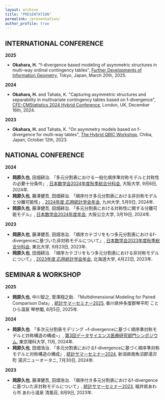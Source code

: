 ```yaml
---
layout: archive
title: "PRESENTATION"
permalink: /presentation/
author_profile: true
---
```


## INTERNATIONAL CONFERENCE

**2025**
- **Okahara, H.** "f-divergence based modeling of asymmetric structures in multi-way ordinal contingency tables", [Further Developments of Information Geometry](https://sites.google.com/view/fdig2025/), Tokyo, Japan, March 20th, 2025.

**2024**
- **Okahara, H.** and Tahata, K. "Capturing asymmetric structures and separability in multivariate contingency tables based on f-divergence", [CFE-CMStatistics 2024 Hybrid Conference](https://www.cmstatistics.org/CFECMStatistics2024/index.php), London, UK, December 16th, 2024.

**2023**
- **Okahara, H.** and Tahata, K. "On asymmetry models based on f-divergence for multi-way tables", [The Hybrid QBIC Workshop](https://www.rs.noda.tus.ac.jp/qbic/VQBICworkshop2023new.html), Chiba, Japan, October 12th, 2023.

  
## NATIONAL CONFERENCE 

**2024**
- **岡原久也**, 田畑耕治. 「多元分割表における一般化順序準対称モデルと対称性の必要十分条件」, [日本数学会2024年度秋季総合分科会](https://www.mathsoc.jp/activity/meeting/osaka24sept/index.html), 大阪大学, 9月6日, 2024年.
- **岡原久也**, 藤澤健吾, 田畑耕治. 「順序付き多元分割表における非対称モデルと分離可能性」, [2024年度 応用統計学会年会](https://www.applstat.gr.jp/event/annual_meeting/am-2024/), 九州大学, 5月9日, 2024年.
- **岡原久也**, 藤澤健吾, 田畑耕治. 「多元分割表における対称性に関する分離可能モデル」, [日本数学会2024年度年会](https://www.mathsoc.jp/activity/meeting/omu24mar/), 大阪公立大学, 3月19日, 2024年.

**2023**			
- **岡原久也**, 藤澤健吾, 田畑浩治. 「順序カテゴリをもつ多元分割表におけるf-divergenceに基づいた非対称モデルについて」, [日本数学会2023年度秋季総合分科会](https://www.mathsoc.jp/activity/meeting/tohoku23sept/), 東北大学, 9月23日, 2023年.
- **岡原久也**, 田畑耕治. 「順序カテゴリをもつ多元分割表における非対称モデルについて」, [2023年度 応用統計学会年会](https://www.applstat.gr.jp/event/annual_meeting/am-2023/), 北海道大学, 4月22日, 2023年.


## SEMINAR & WORKSHOP

**2025**
- **岡原久也**, 中川智之, 菅澤翔之助. 「Multidimensional Modeling for Paired Comparison Data」, [統計サマーセミナー2025](https://sites.google.com/g.ecc.u-tokyo.ac.jp/ysg2025), 香川県仲多度郡琴平町 ことひら温泉 琴参閣, 8月5日, 2025年.

**2024**
- **岡原久也**. 「多次元分割表モデリング ~f-divergenceに基づく順序準対称モデルと対称構造の構成~」, [第3回データサイエンス医療研究部門シンポジウム](https://www.rs.tus.ac.jp/de-tasaiensuiryou/activity.html), 東京理科大学, 11月, 2024年.
- **岡原久也**, 田畑浩治. 「多元分割表におけるf-divergenceに基づく順序準対称モデルと対称構造の構成」, [統計サマーセミナー2024](https://sites.google.com/view/ysg2024), 新潟県南魚沼郡湯沢町 湯沢ニューオータニ, 7月30日, 2024年.

**2023**
- **岡原久也**, 藤澤健吾, 田畑浩治. 「順序付き多元分割表におけるf-divergenceに基づいた非対称モデルについて」, [統計サマーセミナー2023](https://sites.google.com/view/ysg2023/), 福井県あわら市 あわら温泉 清風荘, 8月9日, 2023年.
